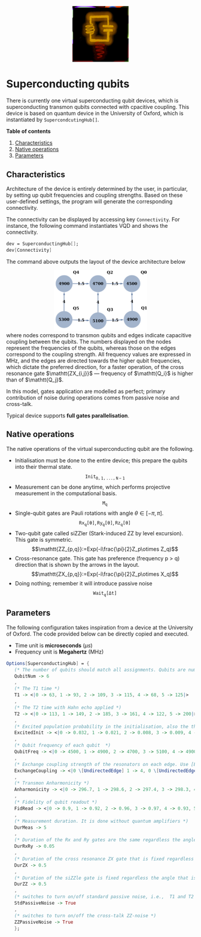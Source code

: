 <div align="center">
 <img src="../supplement/web/sqc.png" width="150" alt="Alt text">
</div>

# Superconducting qubits

There is currently one virtual superconducting qubit devices, which is superconducting transmon qubits connected with cpacitive coupling. This device is based on quantum device in the University of Oxford, which is instantiated by ``SupercondcutingHub[]``.

**Table of contents**
1. [Characteristics](#characteristics)
2. [Native operations](#native-operations)
3. [Parameters](#parameters)

## Characteristics

Architecture of the device is entirely determined by the user, in particular, by setting up qubit frequencies and coupling strengths. Based on these user-defined settings, the program will generate the corresponding connectivity.
 
The connectivity can be displayed by accessing key ``Connectivity``. For instance, the following command instantiates VQD and shows the connectivity.
 
```Mathematica
dev = SuperconductingHub[];
dev[Connectivity]
```
The command above outputs the layout of the device architecture below  
<div align="center">
 <img src="../supplement/web/sqc_conn.png" width="250" alt="Alt text">
</div>
where nodes correspond to transmon qubits and edges indicate capacitive coupling between the qubits. The numbers displayed on the nodes represent the frequencies of the qubits, whereas those on the edges correspond to the coupling strength. All frequency values are expressed in MHz, and the edges are directed towards the higher qubit frequencies, which dictate the preferred direction, for a faster operation, of the cross resonance gate $\mathtt{ZX_{i,j}}$ &mdash; frequency of $\mathtt{Q_i}$ is higher than of $\mathtt{Q_j}$.

In this model, gates application are modelled as perfect; primary contribution of noise during operations comes from passive noise and cross-talk.

Typical device supports **full gates parallelisation**.


## Native operations

The native operations of the virtual superconducting qubit are the following.

- Initialisation must be done to the entire device; this prepare the qubits into their thermal state.
$$\mathtt{Init_{0,1,...,N-1}}$$
- Measurement can be done anytime, which performs projective measurement in the computational basis.
$$\mathtt{M_q}$$
- Single-qubit gates are Pauli rotations with angle $\theta\in[-\pi,\pi]$.
$$\mathtt{Rx_q[\theta]}, \mathtt{Ry_q[\theta]}, \mathtt{Rz_q[\theta]}$$
- Two-qubit gate called siZZler (Stark-induced ZZ by level excursion). This gate is symmetric.
$$\mathtt{ZZ_{p,q}}:=Exp(-i\frac{\pi}{2}Z_p\otimes Z_q)$$
- Cross-resonance gate. This gate has preference (frequency p > q) direction that is shown by the arrows in the layout.
$$\mathtt{ZX_{p,q}}:=Exp(-i\frac{\pi}{2}Z_p\otimes X_q)$$
- Doing nothing; remember it will introduce passive noise
$$\mathtt{Wait_q[\Delta t]}$$

## Parameters

The following configuration takes inspiration from a device at the University of Oxford. The code provided below can be directly copied and executed.

- Time unit is **microseconds** ($\mu s$)
- Frequency unit is **Megahertz** (MHz)

```Mathematica
Options[SuperconductingHub] = {
   (* The number of qubits should match all assignments. Qubits are numbered from 0 to N-1 *)
   QubitNum -> 6
   ,
   (* The T1 time *)
   T1 -> <|0 -> 63, 1 -> 93, 2 -> 109, 3 -> 115, 4 -> 68, 5 -> 125|>
   ,
   (* The T2 time with Hahn echo applied *)
   T2 -> <|0 -> 113, 1 -> 149, 2 -> 185, 3 -> 161, 4 -> 122, 5 -> 200|>
   ,
   (* Excited population probability in the initialisation, also the thermal state *)
   ExcitedInit -> <|0 -> 0.032, 1 -> 0.021, 2 -> 0.008, 3 -> 0.009, 4 -> 0.025, 5 -> 0.007|>
   ,
   (* Qubit frequency of each qubit  *)
   QubitFreq -> <|0 -> 4500, 1 -> 4900, 2 -> 4700, 3 -> 5100, 4 -> 4900, 5 -> 5300|>
   ,
   (* Exchange coupling strength of the resonators on each edge. Use [Esc]o-o[Esc] for the edge notation *)
   ExchangeCoupling -> <|0 \[UndirectedEdge] 1 -> 4, 0 \[UndirectedEdge] 2 -> 1.5, 1 \[UndirectedEdge] 3 -> 1.5, 2 \[UndirectedEdge] 3 -> 4, 2 \[UndirectedEdge] 4 -> 1.5, 3 \[UndirectedEdge] 5 -> 1.5, 4 \[UndirectedEdge] 5 -> 4|>
   ,
   (* Transmon Anharmonicity *)
   Anharmonicity -> <|0 -> 296.7, 1 -> 298.6, 2 -> 297.4, 3 -> 298.3, 4 -> 297.2, 5 -> 299.1|>
   ,
   (* Fidelity of qubit readout *)
   FidRead -> <|0 -> 0.9, 1 -> 0.92, 2 -> 0.96, 3 -> 0.97, 4 -> 0.93, 5 -> 0.97|>
   ,
   (* Measurement duration. It is done without quantum amplifiers *)
   DurMeas -> 5
   ,
   (* Duration of the Rx and Ry gates are the same regardless the angle. Rz is virtual and perfect. *)
   DurRxRy -> 0.05
   ,
   (* Duration of the cross resonance ZX gate that is fixed regardless the angle. The error is sourced from the passive noise only. *)
   DurZX -> 0.5
   ,
   (* Duration of the siZZle gate is fixed regardless the angle that is fixed regardless the angle. The error is sourced from the passive noise only. *)
   DurZZ -> 0.5
   ,
   (* switches to turn on/off standard passive noise, i.e.,  T1 and T2 decay *)
   StdPassiveNoise -> True
   ,
   (* switches to turn on/off the cross-talk ZZ-noise *)
   ZZPassiveNoise -> True
   };
```
